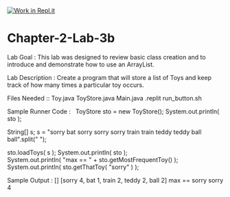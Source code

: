 [![Work in Repl.it](https://classroom.github.com/assets/work-in-replit-14baed9a392b3a25080506f3b7b6d57f295ec2978f6f33ec97e36a161684cbe9.svg)](https://classroom.github.com/online_ide?assignment_repo_id=4362774&assignment_repo_type=AssignmentRepo)
# Chapter-2-Lab-3b


Lab Goal :   This lab was designed to review basic class creation and to introduce and demonstrate how to use an ArrayList.  


Lab Description :   Create a program that will store a list of Toys and keep track of how many times a particular toy occurs.

Files Needed ::
Toy.java
ToyStore.java
Main.java
.replit
run_button.sh

Sample Runner Code :  
ToyStore sto = new ToyStore();
System.out.println( sto );

String[] s;
s = "sorry bat sorry sorry sorry train train teddy teddy ball ball".split(" ");                 

sto.loadToys( s );
System.out.println( sto );	
System.out.println( "max == " + sto.getMostFrequentToy() );	
System.out.println( sto.getThatToy( "sorry" ) );


Sample Output : 
[]
[sorry 4, bat 1, train 2, teddy 2, ball 2]
max == sorry
sorry 4
